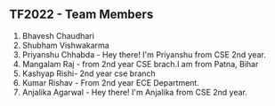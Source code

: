 ## TF2022 - Team Members

1. Bhavesh Chaudhari
2. Shubham Vishwakarma
3. Priyanshu Chhabda - Hey there! I'm Priyanshu from CSE 2nd year. 
4. Mangalam Raj - from 2nd year CSE brach.I am from Patna, Bihar
5. Kashyap Rishi- 2nd year cse branch
6. Kumar Rishav - From 2nd year ECE Department.
7. Anjalika Agarwal - Hey there! I'm Anjalika from CSE 2nd year. 
